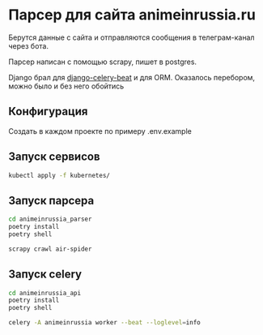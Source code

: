 # Парсер для сайта animeinrussia.ru
Берутся данные с сайта и отправляются сообщения в телеграм-канал через бота.

Парсер написан с помощью scrapy, пишет в postgres.

Django брал для [django-celery-beat](https://github.com/celery/django-celery-beat) и для ORM. Оказалось перебором, можно было и без него обойтись

## Конфигурация
Создать в каждом проекте по примеру .env.example

## Запуск сервисов
```sh
kubectl apply -f kubernetes/
```

## Запуск парсера
```sh
cd animeinrussia_parser
poetry install
poetry shell

scrapy crawl air-spider
```

## Запуск celery
```sh
cd animeinrussia_api
poetry install
poetry shell

celery -A animeinrussia worker --beat --loglevel=info
```
